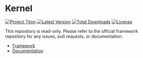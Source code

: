 # Kernel #
[![Project Titon](https://img.shields.io/badge/project-titon-82667d.svg?style=flat)](http://titon.io)
[![Latest Version](https://img.shields.io/packagist/v/titon/kernel.svg?style=flat)](https://packagist.org/packages/titon/kernel)
[![Total Downloads](https://img.shields.io/packagist/dm/titon/kernel.svg?style=flat)](https://packagist.org/packages/titon/kernel)
[![License](https://img.shields.io/packagist/l/titon/kernel.svg?style=flat)](https://github.com/titon/kernel/blob/master/license.md)

This repository is read-only. Please refer to the official framework repository for any issues, pull requests, or documentation.

* [Framework](https://github.com/titon/framework)
* [Documentation](https://github.com/titon/framework/blob/master/docs/en/packages/kernel/index.md)

